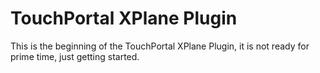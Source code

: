 # TouchPortal XPlane Plugin

This is the beginning of the TouchPortal XPlane Plugin, it is not ready for prime time, just getting started.